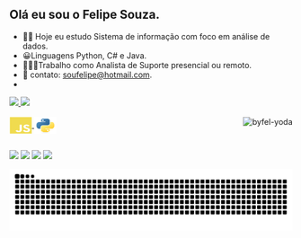 

<!---
byfel/byfel is a ✨ special ✨ repository because its `README.md` (this file) appears on your GitHub profile.
You can click the Preview link to take a look at your changes.
--->

## Olá eu sou o Felipe Souza.
- 👨‍💻 Hoje eu estudo Sistema de informação com foco em análise de dados.
- 😀Linguagens Python, C# e Java.
- 🧑🏿‍💻Trabalho como Analista de Suporte presencial ou remoto.
- 📧 contato: soufelipe@hotmail.com.
-  <div>
  <a href="https://github.com/byfe2">
  <img height="180em" src="https://github-readme-stats.vercel.app/api?username=byfel&show_icons=true&theme=dracula&include_all_commits=true&count_private=true"/>
  <img height="180em" src="https://github-readme-stats.vercel.app/api/top-langs/?username=byfel&layout=compact&langs_count=7&theme=dracula"/>
</div>
  
  <div style="display: inline_block"><br>
  <img align="center" alt="byfel-Js" height="30" width="40" src="https://raw.githubusercontent.com/devicons/devicon/master/icons/javascript/javascript-plain.svg">
  <img align="center" alt="byfel-Python" height="30" width="40" src="https://raw.githubusercontent.com/devicons/devicon/master/icons/python/python-original.svg">
  <img align="right" alt="byfel-yoda" src="">
</div>
  
   ##
 
<div> 
  <a href="https://instagram.com/fe.lipe.souza" target="_blank"><img src="https://img.shields.io/badge/-Instagram-%23E4405F?style=for-the-badge&logo=instagram&logoColor=white" target="_blank"></a>
 	<a href="https://https://www.twitch.tv/byfel22" target="_blank"><img src="https://img.shields.io/badge/Twitch-9146FF?style=for-the-badge&logo=twitch&logoColor=white" target="_blank"></a> 
  <a href = "mailto:contatofelipe.rochadesouza@gmail.com"><img src="https://img.shields.io/badge/-Gmail-%23333?style=for-the-badge&logo=gmail&logoColor=white" target="_blank"></a>
  <a href="https://www.linkedin.com/in/felipe-rocha-de-souza-a7355920/" target="_blank"><img src="https://img.shields.io/badge/-LinkedIn-%230077B5?style=for-the-badge&logo=linkedin&logoColor=white" target="_blank"></a> 
 
  ![Snake animation](https://github.com/byfel/byfel2/blob/output/github-contribution-grid-snake.svg)
 
</div>

